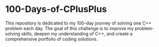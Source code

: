 # 100-Days-of-CPlusPlus
This repository is dedicated to my 100-day journey of solving one C++ problem each day. The goal of this challenge is to improve my problem-solving skills, deepen my understanding of C++, and create a comprehensive portfolio of coding solutions.
